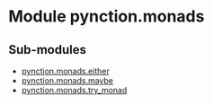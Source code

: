 Module pynction.monads
======================

Sub-modules
-----------
* [pynction.monads.either](./either.md)
* [pynction.monads.maybe](./maybe.md)
* [pynction.monads.try_monad](./try_monad.md)
